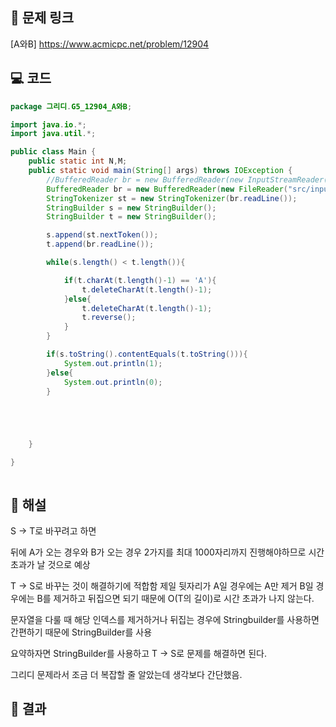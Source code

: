 ## 🔗 문제 링크
[A와B]
https://www.acmicpc.net/problem/12904

## 💻 코드
```java
package 그리디.G5_12904_A와B;

import java.io.*;
import java.util.*;

public class Main {
    public static int N,M;
    public static void main(String[] args) throws IOException {
        //BufferedReader br = new BufferedReader(new InputStreamReader(System.in));
        BufferedReader br = new BufferedReader(new FileReader("src/input.txt"));
        StringTokenizer st = new StringTokenizer(br.readLine());
        StringBuilder s = new StringBuilder();
        StringBuilder t = new StringBuilder();

        s.append(st.nextToken());
        t.append(br.readLine());

        while(s.length() < t.length()){

            if(t.charAt(t.length()-1) == 'A'){
                t.deleteCharAt(t.length()-1);
            }else{
                t.deleteCharAt(t.length()-1);
                t.reverse();
            }
        }

        if(s.toString().contentEquals(t.toString())){
            System.out.println(1);
        }else{
            System.out.println(0);
        }





    }

}



```

## 📝 해설

S -> T로 바꾸려고 하면

뒤에 A가 오는 경우와 B가 오는 경우 2가지를 최대 1000자리까지 진행해야하므로 시간초과가 날 것으로 예상

T -> S로 바꾸는 것이 해결하기에 적합함
제일 뒷자리가 A일 경우에는 A만 제거
B일 경우에는 B를 제거하고 뒤집으면 되기 때문에 O(T의 길이)로 시간 초과가 나지 않는다.

문자열을 다룰 때 해당 인덱스를 제거하거나 뒤집는 경우에 Stringbuilder를 사용하면 간편하기 때문에 StringBuilder를 사용


요약하자면 StringBuilder를 사용하고 T -> S로 문제를 해결하면 된다.

그리디 문제라서 조금 더 복잡할 줄 알았는데 생각보다 간단했음.


## 📌 결과


